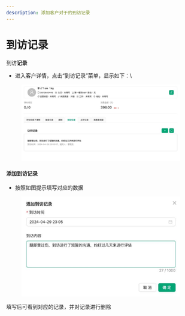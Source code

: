 ```yaml
---
description: 添加客户对于的到访记录
---
```


# 到访记录

到访**记录**

* 进入客户详情，点击“到访记录”菜单，显示如下：\


<figure><img src="../../../.gitbook/assets/到访记录列表.jpg" alt=""><figcaption></figcaption></figure>

#### 添加到访记录

* 按照如图提示填写对应的数据

<figure><img src="../../../.gitbook/assets/添加到访记录.jpg" alt=""><figcaption></figcaption></figure>

填写后可看到对应的记录，并对记录进行删除
